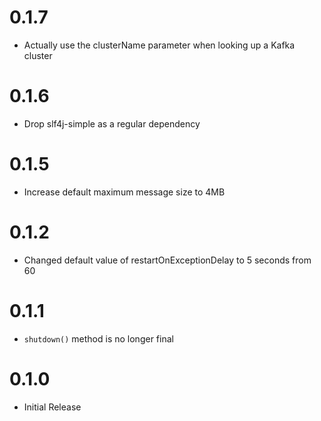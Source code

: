 0.1.7
=====

* Actually use the clusterName parameter when looking up a Kafka cluster

0.1.6
=====

* Drop slf4j-simple as a regular dependency

0.1.5
=====

* Increase default maximum message size to 4MB

0.1.2
======

* Changed default value of restartOnExceptionDelay to 5 seconds from 60

0.1.1
======

* `shutdown()` method is no longer final

0.1.0
======

* Initial Release
